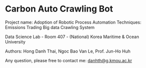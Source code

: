 # Carbon Auto Crawling Bot
Project name: Adoption of Robotic Process Automation Techniques: Emissions Trading Big data Crawling System

Data Science Lab - Room 407 - (National) Korea Maritime & Ocean University

Authors: Hong Danh Thai, Ngoc Bao Van Le, Prof. Jun-Ho Huh

Any question, please free to contact me: danhth@g.kmou.ac.kr

